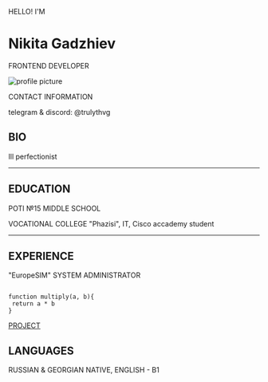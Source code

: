 <p>HELLO! I'M</p>

# Nikita Gadzhiev

<p>FRONTEND DEVELOPER</p>

![profile picture](/me/photo_2024-02-06_21-53-51.jpg "pfp")

<p>CONTACT INFORMATION</p>

<p>telegram & discord: @trulythvg</p>

## BIO

<p>Ill perfectionist</p>

----------------

## EDUCATION

<p>POTI №15 MIDDLE SCHOOL</p>

<p>VOCATIONAL COLLEGE "Phazisi", IT, Cisco accademy student</p>

----------------

## EXPERIENCE

<p>"EuropeSIM" SYSTEM ADMINISTRATOR</p>

``` 

function multiply(a, b){
 return a * b
}

```

[PROJECT](https://Trulythvgggg.github.io/rsschool-cv/cv "PROJECT EXAMPLE")

## LANGUAGES

<p>RUSSIAN & GEORGIAN NATIVE, ENGLISH - B1</p>
